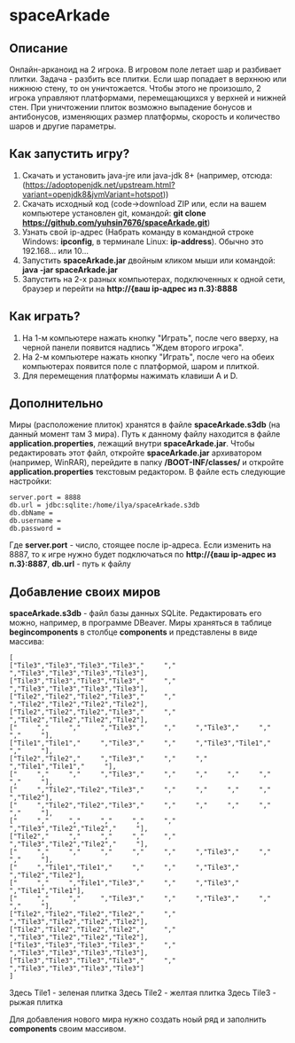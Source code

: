 # spaceArkade

## Описание

Онлайн-арканоид на 2 игрока. В игровом поле летает шар и разбивает плитки. Задача - разбить все плитки.
Если шар попадает в верхнюю или нижнюю стену, то он уничтожается. Чтобы этого не произошло, 2 игрока управляют платформами,
перемещающихся у верхней и нижней стен. При уничтожении плиток возможно выпадение бонусов и антибонусов,
изменяющих размер платформы, скорость и количество шаров и другие параметры.

## Как запустить игру?

1) Скачать и установить java-jre или java-jdk 8+ (например, отсюда: (https://adoptopenjdk.net/upstream.html?variant=openjdk8&jvmVariant=hotspot))
2) Скачать исходный код (code->download ZIP или, если на вашем компьютере установлен git, командой: <b>git clone https://github.com/yuhsin7676/spaceArkade.git</b>)
3) Узнать свой ip-адрес (Набрать команду в командной строке Windows: <b>ipconfig</b>, в терминале Linux: <b>ip-address</b>). Обычно это 192.168... или 10...
4) Запустить <b>spaceArkade.jar</b> двойным кликом мыши или командой: <b>java -jar spaceArkade.jar</b>
5) Запустить на 2-х разных компьютерах, подключенных к одной сети, браузер и перейти на <b>http://{ваш ip-адрес из п.3}:8888</b>

## Как играть?

1) На 1-м компьютере нажать кнопку "Играть", после чего вверху, на черной панели появится надпись "Ждем второго игрока".
2) На 2-м компьютере нажать кнопку "Играть", после чего на обеих компьютерах появится поле с платформой, шаром и плиткой.
3) Для перемещения платформы нажимать клавиши A и D.

## Дополнительно

Миры (расположение плиток) хранятся в файле <b>spaceArkade.s3db</b> (на данный момент там 3 мира).
Путь к данному файлу находится в файле <b>application.properties</b>, лежащий внутри <b>spaceArkade.jar</b>.
Чтобы редактировать этот файл, откройте <b>spaceArkade.jar</b> архиватором (например, WinRAR), 
перейдите в папку <b>/BOOT-INF/classes/</b> и откройте <b>application.properties</b> текстовым редактором.
В файле есть следующие настройки:

>
    server.port = 8888
    db.url = jdbc:sqlite:/home/ilya/spaceArkade.s3db
    db.dbName =
    db.username =
    db.password =

Где <b>server.port</b> - число, стоящее после ip-адреса. Если изменить на 8887, то к игре нужно будет подключаться по <b>http://{ваш ip-адрес из п.3}:8887</b>,
<b>db.url</b> - путь к файлу

## Добавление своих миров

<b>spaceArkade.s3db</b> - файл базы данных SQLite. Редактировать его можно, например, в программе DBeaver.
Миры храняться в таблице <b>begincomponents</b> в столбце <b>components</b> и представлены в виде массива:

>
    [
    ["Tile3","Tile3","Tile3","Tile3","     ","     ","Tile3","Tile3","Tile3","Tile3"],
    ["Tile3","Tile3","Tile3","Tile3","     ","     ","Tile3","Tile3","Tile3","Tile3"],
    ["Tile2","Tile2","Tile2","Tile3","     ","     ","Tile2","Tile2","Tile2","Tile2"],
    ["Tile2","Tile2","Tile2","Tile3","     ","     ","Tile2","Tile2","Tile2","Tile2"],
    ["     ","     ","     ","Tile3","     ","     ","Tile3","     ","     ","     "],
    ["Tile1","Tile1","     ","Tile3","     ","     ","Tile3","Tile1","     ","     "],
    ["Tile2","Tile2","     ","Tile3","     ","     ","     ","Tile1","Tile1","     "],
    ["     ","     ","     ","Tile3","     ","     ","     ","     ","     ","     "],
    ["     ","Tile2","Tile2","Tile3","     ","     ","     ","     ","     ","Tile2"],
    ["     ","Tile2","Tile2","Tile3","     ","     ","     ","     ","     ","     "],
    ["     ","     ","     ","     ","     ","     ","Tile3","Tile2","Tile2","     "],
    ["Tile2","     ","     ","     ","     ","     ","Tile3","Tile2","Tile2","     "],
    ["     ","     ","     ","     ","     ","     ","Tile3","     ","     ","     "],
    ["     ","Tile1","Tile1","     ","     ","     ","Tile3","     ","Tile2","Tile2"],
    ["     ","     ","Tile1","Tile3","     ","     ","Tile3","     ","Tile1","Tile1"],
    ["     ","     ","     ","Tile3","     ","     ","Tile3","     ","     ","     "],
    ["Tile2","Tile2","Tile2","Tile2","     ","     ","Tile3","Tile2","Tile2","Tile2"],
    ["Tile2","Tile2","Tile2","Tile2","     ","     ","Tile3","Tile2","Tile2","Tile2"],
    ["Tile3","Tile3","Tile3","Tile3","     ","     ","Tile3","Tile3","Tile3","Tile3"],
    ["Tile3","Tile3","Tile3","Tile3","     ","     ","Tile3","Tile3","Tile3","Tile3"]
    ]


Здесь Tile1 - зеленая плитка
Здесь Tile2 - желтая плитка
Здесь Tile3 - рыжая плитка

Для добавления нового мира нужно создать ноый ряд и заполнить <b>components</b> своим массивом.
